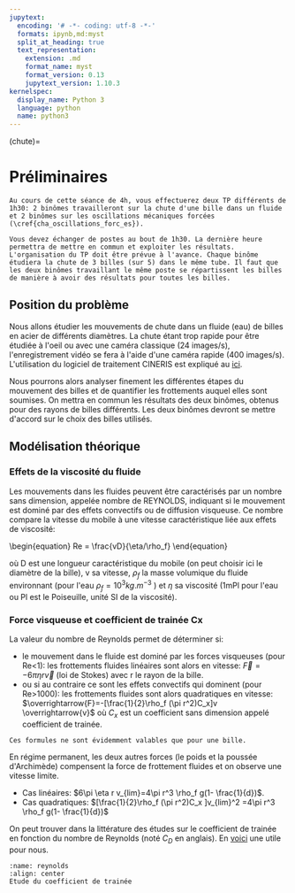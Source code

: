 ```yaml
---
jupytext:
  encoding: '# -*- coding: utf-8 -*-'
  formats: ipynb,md:myst
  split_at_heading: true
  text_representation:
    extension: .md
    format_name: myst
    format_version: 0.13
    jupytext_version: 1.10.3
kernelspec:
  display_name: Python 3
  language: python
  name: python3
---
```


(chute)=
# Préliminaires

```{attention}
Au cours de cette séance de 4h, vous effectuerez deux TP différents de 1h30: 2 binômes travailleront sur la chute d'une bille dans un fluide et 2 binômes sur les oscillations mécaniques forcées (\cref{cha_oscillations_forc_es}).

Vous devez échanger de postes au bout de 1h30. La dernière heure permettra de mettre en commun et exploiter les résultats. L'organisation du TP doit être prévue à l'avance. Chaque binôme étudiera la chute de 3 billes (sur 5) dans le même tube. Il faut que les deux binômes travaillant le même poste se répartissent les billes de manière à avoir des résultats pour toutes les billes.

```

## Position du problème
Nous allons étudier les mouvements de chute dans un fluide (eau) de billes en acier de différents diamètres. La chute étant trop rapide pour être étudiée à l'oeil ou avec une caméra classique (24 images/s), l'enregistrement vidéo se fera à l'aide d'une caméra rapide (400 images/s). L'utilisation du logiciel de traitement CINERIS est expliqué au [ici](cineris). 

Nous pourrons alors analyser finement les différentes étapes du mouvement des billes et de quantifier les frottements auquel elles sont soumises. On mettra en commun les résultats des deux binômes, obtenus pour des rayons de billes différents. Les deux binômes devront se mettre d'accord sur le choix des billes utilisés.

## Modélisation théorique

### Effets de la viscosité du fluide
Les mouvements dans les fluides peuvent être caractérisés par un nombre sans dimension, appelée nombre de REYNOLDS, indiquant si le mouvement est dominé par des effets convectifs ou de diffusion visqueuse. Ce nombre compare la vitesse du mobile à une vitesse caractéristique liée aux effets de viscosité:

\begin{equation}
  Re = \frac{vD}{\eta/\rho_f}
\end{equation}

où D est une longueur caractéristique du mobile (on peut choisir ici le diamètre de la bille), v sa vitesse, $\rho_f$ la masse volumique du fluide environnant (pour l'eau $\rho_f=10^3 kg.m^{-3}$ ) et $\eta$ sa viscosité (1mPl pour l'eau ou Pl est le Poiseuille, unité SI de la viscosité).

### Force visqueuse et coefficient de trainée Cx

La valeur du nombre de Reynolds permet de déterminer si:

* le mouvement dans le fluide est dominé par les forces visqueuses (pour Re<1): les frottements fluides linéaires sont alors en vitesse: $\overrightarrow{F}=-6 \pi \eta r \overrightarrow{v}$ (loi de Stokes) avec r le rayon de la bille.
* ou si au contraire ce sont les effets convectifs qui dominent (pour Re>1000): les frottements fluides sont alors quadratiques en vitesse: $\overrightarrow{F}=-[\frac{1}{2}\rho_f (\pi r^2)C_x]v \overrightarrow{v}$ où $C_x$ est un coefficient sans dimension appelé coefficient de trainée.

````{margin} 
Ces formules ne sont évidemment valables que pour une bille.

````

En régime permanent, les deux autres forces (le poids et la poussée d'Archimède) compensent la force de frottement fluides et on observe une vitesse limite.

* Cas linéaires: $6\pi \eta r v_{lim}=4\pi r^3 \rho_f g(1- \frac{1}{d})$.
* Cas quadratiques: $[\frac{1}{2}\rho_f (\pi r^2)C_x ]v_{lim}^2 =4\pi r^3 \rho_f g(1- \frac{1}{d})$

On peut trouver dans la littérature des études sur le coefficient de trainée en fonction du nombre de Reynolds (noté $C_D$ en anglais). En [voici](reynolds) une utile pour nous.

```{figure} ./images/Mecanique_Bille_Cx.jpg
:name: reynolds
:align: center
Etude du coefficient de trainée
```